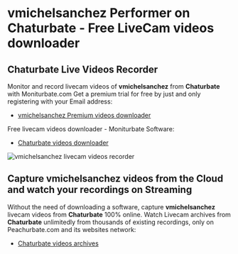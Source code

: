 # vmichelsanchez Performer on Chaturbate - Free LiveCam videos downloader

## Chaturbate Live Videos Recorder

Monitor and record livecam videos of **vmichelsanchez** from **Chaturbate** with Moniturbate.com
Get a premium trial for free by just and only registering with your Email address:
* [vmichelsanchez Premium videos downloader](https://moniturbate.com/request-demo-licence-key.html)

Free livecam videos downloader - Moniturbate Software:
* [Chaturbate videos downloader](https://moniturbate.com/moniturbate-download-software.html)

![vmichelsanchez livecam videos recorder](https://peachurnet.com/templates/moniturbate-software.png)


## Capture vmichelsanchez videos from the Cloud and watch your recordings on Streaming

Without the need of downloading a software, capture **vmichelsanchez** livecam videos from **Chaturbate** 100% online.
Watch Livecam archives from **Chaturbate** unlimitedly from thousands of existing recordings, only on Peachurbate.com and its websites network:
* [Chaturbate videos archives](https://peachurnet.com/)